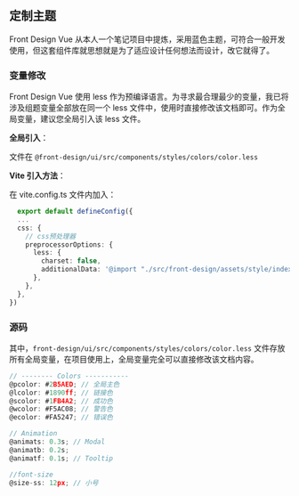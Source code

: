 ## 定制主题

Front Design Vue 从本人一个笔记项目中提炼，采用蓝色主题，可符合一般开发使用，但这套组件库就思想就是为了适应设计任何想法而设计，改它就得了。

### 变量修改

Front Design Vue 使用 less 作为预编译语言。为寻求最合理最少的变量，我已将涉及组题变量全部放在同一个 less 文件中，使用时直接修改该文档即可。作为全局变量，建议您全局引入该 less 文件。

**全局引入**：

文件在 `@front-design/ui/src/components/styles/colors/color.less`

**Vite 引入方法**：

在 vite.config.ts 文件内加入：

```ts
  export default defineConfig({
  ...
  css: {
    // css预处理器
    preprocessorOptions: {
      less: {
        charset: false,
        additionalData: '@import "./src/front-design/assets/style/index.less";',
      },
    },
  },
})
```

### 源码

其中，`front-design/ui/src/components/styles/colors/color.less` 文件存放所有全局变量，在项目使用上，全局变量完全可以直接修改该文档内容。

```ts
// -------- Colors -----------
@pcolor: #2B5AED; // 全局主色
@lcolor: #1890ff; // 链接色
@scolor: #1FB4A2; // 成功色
@wcolor: #F5AC08; // 警告色
@ecolor: #FA5247; // 错误色

// Animation
@animats: 0.3s; // Modal
@animatb: 0.2s;
@animatf: 0.1s; // Tooltip

//font-size
@size-ss: 12px; // 小号

```
